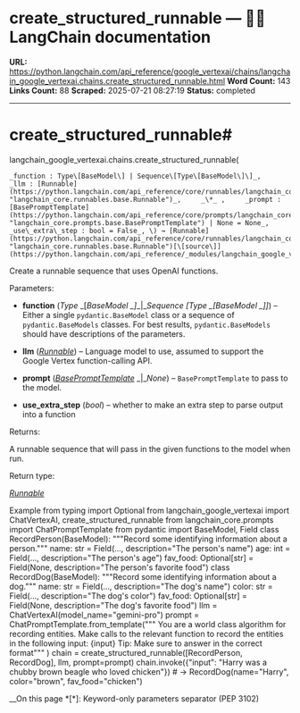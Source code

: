 # create_structured_runnable — 🦜🔗 LangChain  documentation

**URL:** https://python.langchain.com/api_reference/google_vertexai/chains/langchain_google_vertexai.chains.create_structured_runnable.html
**Word Count:** 143
**Links Count:** 88
**Scraped:** 2025-07-21 08:27:19
**Status:** completed

---

# create\_structured\_runnable\#

langchain\_google\_vertexai.chains.create\_structured\_runnable\(

    _function : Type\[BaseModel\] | Sequence\[Type\[BaseModel\]\]_,     _llm : [Runnable](https://python.langchain.com/api_reference/core/runnables/langchain_core.runnables.base.Runnable.html#langchain_core.runnables.base.Runnable "langchain_core.runnables.base.Runnable")_,     _\*_ ,     _prompt : [BasePromptTemplate](https://python.langchain.com/api_reference/core/prompts/langchain_core.prompts.base.BasePromptTemplate.html#langchain_core.prompts.base.BasePromptTemplate "langchain_core.prompts.base.BasePromptTemplate") | None = None_,     _use\_extra\_step : bool = False_, \) → [Runnable](https://python.langchain.com/api_reference/core/runnables/langchain_core.runnables.base.Runnable.html#langchain_core.runnables.base.Runnable "langchain_core.runnables.base.Runnable")[\[source\]](https://python.langchain.com/api_reference/_modules/langchain_google_vertexai/chains.html#create_structured_runnable)\#     

Create a runnable sequence that uses OpenAI functions.

Parameters:     

  * **function** \(_Type_ _\[__BaseModel_ _\]__|__Sequence_ _\[__Type_ _\[__BaseModel_ _\]__\]_\) – Either a single `pydantic.BaseModel` class or a sequence of `pydantic.BaseModels` classes. For best results, `pydantic.BaseModels` should have descriptions of the parameters.

  * **llm** \([_Runnable_](https://python.langchain.com/api_reference/core/runnables/langchain_core.runnables.base.Runnable.html#langchain_core.runnables.base.Runnable "langchain_core.runnables.base.Runnable")\) – Language model to use, assumed to support the Google Vertex function-calling API.

  * **prompt** \([_BasePromptTemplate_](https://python.langchain.com/api_reference/core/prompts/langchain_core.prompts.base.BasePromptTemplate.html#langchain_core.prompts.base.BasePromptTemplate "langchain_core.prompts.base.BasePromptTemplate") _|__None_\) – `BasePromptTemplate` to pass to the model.

  * **use\_extra\_step** \(_bool_\) – whether to make an extra step to parse output into a function

Returns:     

A runnable sequence that will pass in the given functions to the model when run.

Return type:     

[_Runnable_](https://python.langchain.com/api_reference/core/runnables/langchain_core.runnables.base.Runnable.html#langchain_core.runnables.base.Runnable "langchain_core.runnables.base.Runnable")

Example               from typing import Optional          from langchain_google_vertexai import ChatVertexAI, create_structured_runnable     from langchain_core.prompts import ChatPromptTemplate     from pydantic import BaseModel, Field               class RecordPerson(BaseModel):         """Record some identifying information about a person."""              name: str = Field(..., description="The person's name")         age: int = Field(..., description="The person's age")         fav_food: Optional[str] = Field(None, description="The person's favorite food")               class RecordDog(BaseModel):         """Record some identifying information about a dog."""              name: str = Field(..., description="The dog's name")         color: str = Field(..., description="The dog's color")         fav_food: Optional[str] = Field(None, description="The dog's favorite food")               llm = ChatVertexAI(model_name="gemini-pro")     prompt = ChatPromptTemplate.from_template("""     You are a world class algorithm for recording entities.     Make calls to the relevant function to record the entities in the following input: {input}     Tip: Make sure to answer in the correct format"""                              )     chain = create_structured_runnable([RecordPerson, RecordDog], llm, prompt=prompt)     chain.invoke({"input": "Harry was a chubby brown beagle who loved chicken"})     # -> RecordDog(name="Harry", color="brown", fav_food="chicken")     

__On this page   *[\*]: Keyword-only parameters separator (PEP 3102)